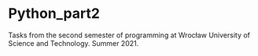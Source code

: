 # Python_part2
Tasks from the second semester of programming at Wrocław University of Science and Technology. Summer 2021. 

